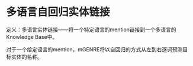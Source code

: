 # 多语言自回归实体链接

定义：多语言实体链接——将一个特定语言的mention链接到一个多语言的Knowledge Base中。

对于一个给定语言的mention，mGENRE将以自回归的方式从左到右逐词预测目标实体的名称。
